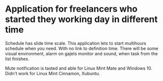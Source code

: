 # Application for freelancers who started they working day in different time
Schedule has slide time scale. 
This application lets to start multihours schedule when you need. 
With no link to definition time. 
There will be some visual environment, alarm on gajets monitor and sound, 
when task from the list finishes.

Mute notification is tasted and able for Linux Mint Mate and Windows 10. Didn't work for Linux Mint Cinnamon, Xubuntu.